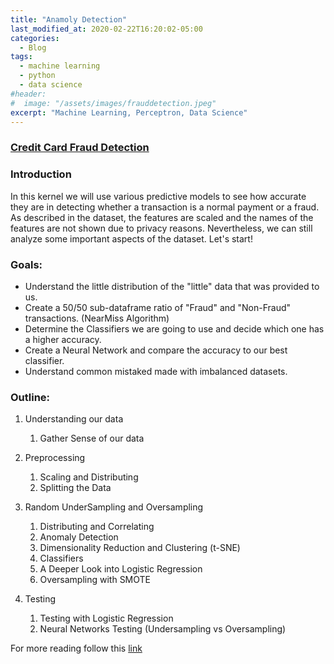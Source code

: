```yaml
---
title: "Anamoly Detection"
last_modified_at: 2020-02-22T16:20:02-05:00
categories:
  - Blog
tags:
  - machine learning
  - python
  - data science
#header:
#  image: "/assets/images/frauddetection.jpeg"
excerpt: "Machine Learning, Perceptron, Data Science"
---
```



### **[Credit Card Fraud Detection](https://github.com/praveenpareek11/Anamoly-Detection)**


### Introduction
In this kernel we will use various predictive models to see how accurate they are in detecting whether a transaction is a normal payment or a fraud. As described in the dataset, the features are scaled and the names of the features are not shown due to privacy reasons. Nevertheless, we can still analyze some important aspects of the dataset. Let's start!

### Goals:
- Understand the little distribution of the "little" data that was provided to us.
- Create a 50/50 sub-dataframe ratio of "Fraud" and "Non-Fraud" transactions. (NearMiss Algorithm)
- Determine the Classifiers we are going to use and decide which one has a higher accuracy.
- Create a Neural Network and compare the accuracy to our best classifier.
- Understand common mistaked made with imbalanced datasets.

### Outline:
1. Understanding our data
    1. Gather Sense of our data

2. Preprocessing
    1. Scaling and Distributing
    2. Splitting the Data


3. Random UnderSampling and Oversampling
    1. Distributing and Correlating
    2. Anomaly Detection
    3. Dimensionality Reduction and Clustering (t-SNE)
    4. Classifiers
    5. A Deeper Look into Logistic Regression
    6. Oversampling with SMOTE


4. Testing
    1. Testing with Logistic Regression
    2. Neural Networks Testing (Undersampling vs Oversampling)

For more reading follow this [link](https://github.com/praveenpareek11/Anamoly-Detection)
